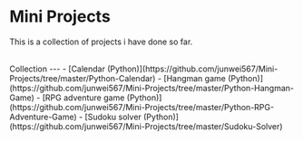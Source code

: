 # Mini Projects

This is a collection of projects i have done so far.

</br>
Collection
---
- [Calendar (Python)](https://github.com/junwei567/Mini-Projects/tree/master/Python-Calendar)
- [Hangman game (Python)](https://github.com/junwei567/Mini-Projects/tree/master/Python-Hangman-Game)
- [RPG adventure game (Python)](https://github.com/junwei567/Mini-Projects/tree/master/Python-RPG-Adventure-Game)
- [Sudoku solver (Python)](https://github.com/junwei567/Mini-Projects/tree/master/Sudoku-Solver)


